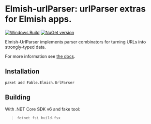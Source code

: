 Elmish-urlParser: urlParser extras for Elmish apps.
=======
[![Windows Build](https://ci.appveyor.com/api/projects/status/70805g9py6qx94iy?svg=true)](https://ci.appveyor.com/project/et1975/urlParser) [![NuGet version](https://badge.fury.io/nu/Fable.Elmish.UrlParser.svg)](https://badge.fury.io/nu/Fable.Elmish.UrlParser)

Elmish-UrlParser implements parser combinators for turning URLs into strongly-typed data.

For more information see [the docs](https://elmish.github.io/urlParser).

## Installation

```shell
paket add Fable.Elmish.UrlParser
```

## Building

With .NET Core SDK v6 and fake tool:
> `fotnet fsi build.fsx`
